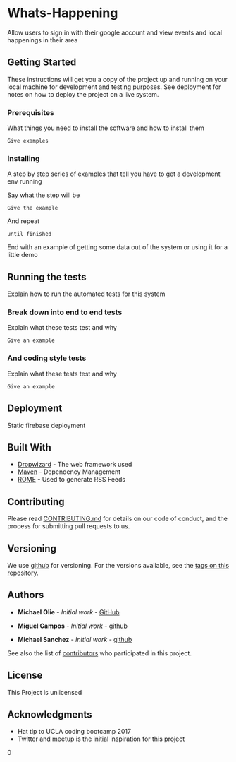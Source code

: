 # Whats-Happening

Allow users to sign in with their google account and view events and local happenings in their area

## Getting Started

These instructions will get you a copy of the project up and running on your local machine for development and testing purposes. See deployment for notes on how to deploy the project on a live system.

### Prerequisites

What things you need to install the software and how to install them

```
Give examples
```

### Installing

A step by step series of examples that tell you have to get a development env running

Say what the step will be

```
Give the example
```

And repeat

```
until finished
```

End with an example of getting some data out of the system or using it for a little demo

## Running the tests

Explain how to run the automated tests for this system

### Break down into end to end tests

Explain what these tests test and why

```
Give an example
```

### And coding style tests

Explain what these tests test and why

```
Give an example
```

## Deployment

Static firebase deployment

## Built With

* [Dropwizard](http://www.dropwizard.io/1.0.2/docs/) - The web framework used
* [Maven](https://maven.apache.org/) - Dependency Management
* [ROME](https://rometools.github.io/rome/) - Used to generate RSS Feeds

## Contributing

Please read [CONTRIBUTING.md](https://gist.github.com/github/b24679402957c63ec426) for details on our code of conduct, and the process for submitting pull requests to us.

## Versioning

We use [github](http://github.org/) for versioning. For the versions available, see the [tags on this repository](https://github.com/your/project/tags). 

## Authors

* **Michael Olie** - *Initial work* - [GitHub](https://github.com/SwiftMike)

* **Miguel Campos** - *Initial work* - [github](https://github.com/github)

* **Michael Sanchez** - *Initial work* - [github](https://github.com/github)

See also the list of [contributors](https://github.com/your/project/contributors) who participated in this project.

## License

This Project is unlicensed

## Acknowledgments

* Hat tip to UCLA coding bootcamp 2017
* Twitter and meetup is the initial inspiration for this project


0
